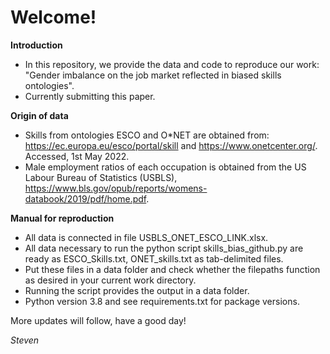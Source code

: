 # Welcome!

**Introduction**
- In this repository, we provide the data and code to reproduce our work: "Gender imbalance on the job market reflected in biased skills ontologies".
- Currently submitting this paper.

**Origin of data**
- Skills from ontologies ESCO and O\*NET are obtained from: https://ec.europa.eu/esco/portal/skill and https://www.onetcenter.org/. Accessed, 1st May 2022. 
- Male employment ratios of each occupation is obtained from the US Labour Bureau of Statistics (USBLS), https://www.bls.gov/opub/reports/womens-databook/2019/pdf/home.pdf.

**Manual for reproduction**
- All data is connected in file USBLS_ONET_ESCO_LINK.xlsx.
- All data necessary to run the python script skills_bias_github.py are ready as ESCO_Skills.txt, ONET_skills.txt as tab-delimited files.
- Put these files in a data folder and check whether the filepaths function as desired in your current work directory.
- Running the script provides the output in a data folder.
- Python version 3.8 and see requirements.txt for package versions.


More updates will follow, have a good day!

_Steven_
